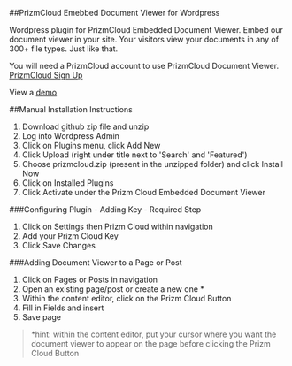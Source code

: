 ##PrizmCloud Emebbed Document Viewer for Wordpress

Wordpress plugin for PrizmCloud Embedded Document Viewer. Embed our document viewer in your site. Your visitors view your documents in any of 300+ file types. Just like that.

You will need a PrizmCloud account to use PrizmCloud Document Viewer. [PrizmCloud Sign Up](http://prizmcloud.accusoft.com/register.html "PrizmCloud") 

View a [demo](http://prizmcloud.accusoft.com/demo.html)

##Manual Installation Instructions

1. Download github zip file and unzip
2. Log into Wordpress Admin
3. Click on Plugins menu, click Add New
4. Click Upload (right under title next to 'Search' and 'Featured')
5. Choose prizmcloud.zip (present in the unzipped folder) and click Install Now
6. Click on Installed Plugins
7. Click Activate under the Prizm Cloud Embedded Document Viewer

###Configuring Plugin - Adding Key - Required Step

1. Click on Settings then Prizm Cloud within navigation
2. Add your Prizm Cloud Key
3. Click Save Changes

###Adding Document Viewer to a Page or Post

1. Click on Pages or Posts in navigation
2. Open an existing page/post or create a new one *
3. Within the content editor, click on the Prizm Cloud Button
4. Fill in Fields and insert
5. Save page

> *hint: within the content editor, put your cursor where you want the document viewer to appear on the page before clicking the Prizm Cloud Button